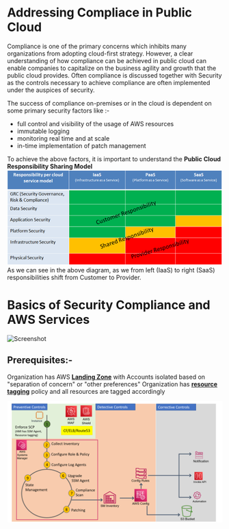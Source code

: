 # Addressing Compliace in Public Cloud
Compliance is one of the primary concerns which inhibits many organizations from adopting cloud-first strategy. However, a clear understanding of how compliance can be achieved in public cloud can enable companies to capitalize on the business agility and growth that the public cloud provides.
Often compliance is discussed together with Security as the controls necessary to achieve compliance are often implemented under the auspices of security.

The success of compliance on-premises or in the cloud is dependent on some primary security factors like :-
* full control and visibility of the usage of AWS resources
* immutable logging
* monitoring real time and at scale 
* in-time implementation of patch management

To achieve the above factors, it is important to understand the **Public Cloud Responsibility Sharing Model**
![Screenshot](./Diagrams/RespSharing.png)
As we can see in the above diagram, as we from left (IaaS) to right (SaaS) responsibilities shift from Customer to Provider.

# Basics of Security Compliance and AWS Services
![Screenshot](./Diagrams/BasicsOfCompliance.png)

## Prerequisites:-
Organization has AWS [**Landing Zone**](https://aws.amazon.com/solutions/implementations/aws-landing-zone/) with Accounts isolated based on "separation of concern" or "other preferences"
Organization has [**resource tagging**](https://docs.aws.amazon.com/general/latest/gr/aws_tagging.html) policy and all resources are tagged accordingly

![Screnshot](./Diagrams/BigPicture.png)

